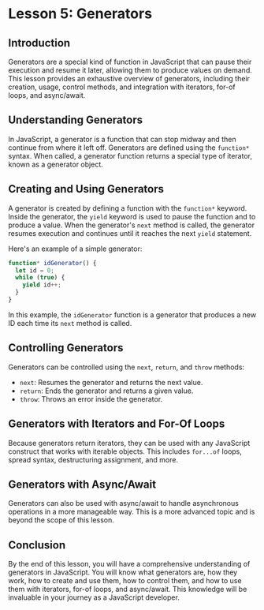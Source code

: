 # Lesson 5: Generators

## Introduction

Generators are a special kind of function in JavaScript that can pause their execution and resume it later, allowing them to produce values on demand. This lesson provides an exhaustive overview of generators, including their creation, usage, control methods, and integration with iterators, for-of loops, and async/await.

## Understanding Generators

In JavaScript, a generator is a function that can stop midway and then continue from where it left off. Generators are defined using the `function*` syntax. When called, a generator function returns a special type of iterator, known as a generator object.

## Creating and Using Generators

A generator is created by defining a function with the `function*` keyword. Inside the generator, the `yield` keyword is used to pause the function and to produce a value. When the generator's `next` method is called, the generator resumes execution and continues until it reaches the next `yield` statement.

Here's an example of a simple generator:

```javascript
function* idGenerator() {
  let id = 0;
  while (true) {
    yield id++;
  }
}
```

In this example, the `idGenerator` function is a generator that produces a new ID each time its `next` method is called.

## Controlling Generators

Generators can be controlled using the `next`, `return`, and `throw` methods:

- `next`: Resumes the generator and returns the next value.
- `return`: Ends the generator and returns a given value.
- `throw`: Throws an error inside the generator.

## Generators with Iterators and For-Of Loops

Because generators return iterators, they can be used with any JavaScript construct that works with iterable objects. This includes `for...of` loops, spread syntax, destructuring assignment, and more.

## Generators with Async/Await

Generators can also be used with async/await to handle asynchronous operations in a more manageable way. This is a more advanced topic and is beyond the scope of this lesson.

## Conclusion

By the end of this lesson, you will have a comprehensive understanding of generators in JavaScript. You will know what generators are, how they work, how to create and use them, how to control them, and how to use them with iterators, for-of loops, and async/await. This knowledge will be invaluable in your journey as a JavaScript developer.